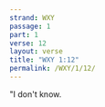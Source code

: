 ```yaml
---
strand: WXY
passage: 1
part: 1
verse: 12
layout: verse
title: "WXY 1:12"
permalink: /WXY/1/12/
---
```

"I don't know.
